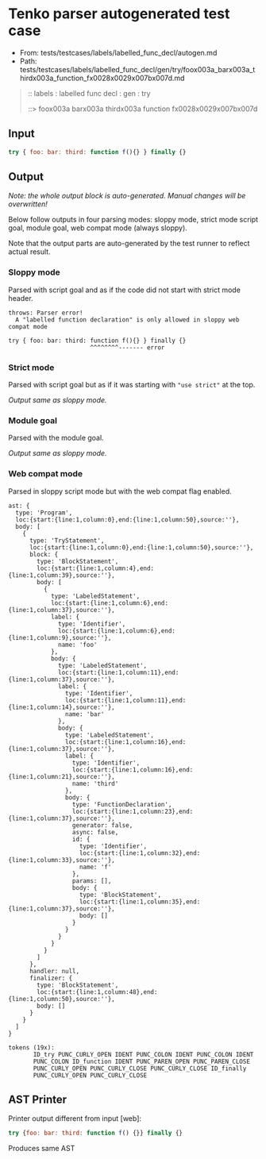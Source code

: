 # Tenko parser autogenerated test case

- From: tests/testcases/labels/labelled_func_decl/autogen.md
- Path: tests/testcases/labels/labelled_func_decl/gen/try/foox003a_barx003a_thirdx003a_function_fx0028x0029x007bx007d.md

> :: labels : labelled func decl : gen : try
>
> ::> foox003a barx003a thirdx003a function fx0028x0029x007bx007d

## Input


`````js
try { foo: bar: third: function f(){} } finally {}
`````

## Output

_Note: the whole output block is auto-generated. Manual changes will be overwritten!_

Below follow outputs in four parsing modes: sloppy mode, strict mode script goal, module goal, web compat mode (always sloppy).

Note that the output parts are auto-generated by the test runner to reflect actual result.

### Sloppy mode

Parsed with script goal and as if the code did not start with strict mode header.

`````
throws: Parser error!
  A "labelled function declaration" is only allowed in sloppy web compat mode

try { foo: bar: third: function f(){} } finally {}
                       ^^^^^^^^------- error
`````

### Strict mode

Parsed with script goal but as if it was starting with `"use strict"` at the top.

_Output same as sloppy mode._

### Module goal

Parsed with the module goal.

_Output same as sloppy mode._

### Web compat mode

Parsed in sloppy script mode but with the web compat flag enabled.

`````
ast: {
  type: 'Program',
  loc:{start:{line:1,column:0},end:{line:1,column:50},source:''},
  body: [
    {
      type: 'TryStatement',
      loc:{start:{line:1,column:0},end:{line:1,column:50},source:''},
      block: {
        type: 'BlockStatement',
        loc:{start:{line:1,column:4},end:{line:1,column:39},source:''},
        body: [
          {
            type: 'LabeledStatement',
            loc:{start:{line:1,column:6},end:{line:1,column:37},source:''},
            label: {
              type: 'Identifier',
              loc:{start:{line:1,column:6},end:{line:1,column:9},source:''},
              name: 'foo'
            },
            body: {
              type: 'LabeledStatement',
              loc:{start:{line:1,column:11},end:{line:1,column:37},source:''},
              label: {
                type: 'Identifier',
                loc:{start:{line:1,column:11},end:{line:1,column:14},source:''},
                name: 'bar'
              },
              body: {
                type: 'LabeledStatement',
                loc:{start:{line:1,column:16},end:{line:1,column:37},source:''},
                label: {
                  type: 'Identifier',
                  loc:{start:{line:1,column:16},end:{line:1,column:21},source:''},
                  name: 'third'
                },
                body: {
                  type: 'FunctionDeclaration',
                  loc:{start:{line:1,column:23},end:{line:1,column:37},source:''},
                  generator: false,
                  async: false,
                  id: {
                    type: 'Identifier',
                    loc:{start:{line:1,column:32},end:{line:1,column:33},source:''},
                    name: 'f'
                  },
                  params: [],
                  body: {
                    type: 'BlockStatement',
                    loc:{start:{line:1,column:35},end:{line:1,column:37},source:''},
                    body: []
                  }
                }
              }
            }
          }
        ]
      },
      handler: null,
      finalizer: {
        type: 'BlockStatement',
        loc:{start:{line:1,column:48},end:{line:1,column:50},source:''},
        body: []
      }
    }
  ]
}

tokens (19x):
       ID_try PUNC_CURLY_OPEN IDENT PUNC_COLON IDENT PUNC_COLON IDENT
       PUNC_COLON ID_function IDENT PUNC_PAREN_OPEN PUNC_PAREN_CLOSE
       PUNC_CURLY_OPEN PUNC_CURLY_CLOSE PUNC_CURLY_CLOSE ID_finally
       PUNC_CURLY_OPEN PUNC_CURLY_CLOSE
`````


## AST Printer

Printer output different from input [web]:

````js
try {foo: bar: third: function f() {}} finally {}
````

Produces same AST
